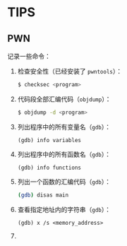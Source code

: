 # TIPS

## PWN

记录一些命令：

1. 检查安全性（已经安装了 `pwntools`）：

   ```bash
   $ checksec <program>
   ```

2. 代码段全部汇编代码（`objdump`）：

   ```bash
   $ objdump -d <program>
   ```

3. 列出程序中的所有变量名（`gdb`）：

   ```gdb
   (gdb) info variables
   ```

4. 列出程序中的所有函数名（`gdb`）：

   ```gdb
   (gdb) info functions
   ```

5. 列出一个函数的汇编代码（`gdb`）：

   ```bash
   (gdb) disas main
   ```

6. 查看指定地址内的字符串（`gdb`）：

   ```gdb
   (gdb) x /s <memory_address>
   ```

7. 

